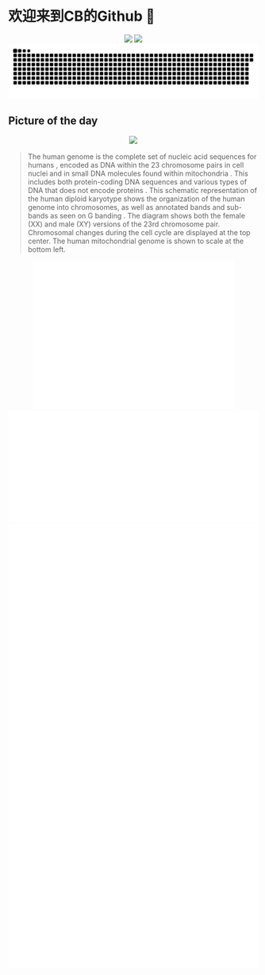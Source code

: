 
# 欢迎来到CB的Github 👋

<div align="center">
  <img height="137px" src="https://github-readme-stats.vercel.app/api?username=SuperCB&show_icons=true&theme=radical" />
  <img height="137px" src="https://github-readme-stats.vercel.app/api/top-langs/?username=SuperCB&hide_title=true&hide_border=true&layout=compact&langs_count=6&text_color=000&icon_color=fff" />
</div>


<div align="center">
    <img src="./contribution-snake/github-contribution-grid-snake.svg" />
</div>



## Picture of the day
<div align="center">
  <img width=400px src="https://upload.wikimedia.org/wikipedia/commons/thumb/b/b1/Human_karyotype_with_bands_and_sub-bands.png/600px-Human_karyotype_with_bands_and_sub-bands.png" />
</div>

>The  human genome  is the complete set of  nucleic acid sequences  for  humans , encoded as  DNA  within the 23  chromosome  pairs in  cell nuclei  and in small DNA molecules found within  mitochondria . This includes both protein-coding DNA sequences and various types of  DNA that does not encode proteins . This schematic representation of the human diploid  karyotype  shows the organization of the human genome into chromosomes, as well as annotated  bands  and sub-bands as seen on  G banding . The diagram shows both the female (XX) and male (XY) versions of the 23rd chromosome pair. Chromosomal changes during the  cell cycle  are displayed at the top center. The  human mitochondrial genome  is shown to scale at the bottom left.



<div align="center">
  <img height="300px" src="base_metrics.svg" />
  <img  src="metrics.plugin.calendar.full.svg" />
</div>


<div align="center">
  <img  src="plugin_metrics.svg" /> 
</div>
